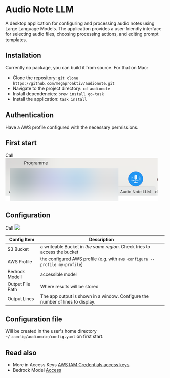 # Audio Note LLM

A desktop application for configuring and processing audio notes using Large Language Models. The application provides a user-friendly interface for selecting audio files, choosing processing actions, and editing prompt templates.

## Installation

Currently no package, you can build it from source.
For that on Mac:

- Clone the repository: `git clone https://github.com/megaproaktiv/audionote.git`
- Navigate to the project directory: `cd audionote`
- Install dependencies: `brew install go-task`
- Install the application: `task install`

## Authentication

Have a AWS profile configured with the necessary permissions.

## First start

Call ![](img/app.png)

## Configuration

Call ![](img/confguration.png)

Config Item | Description
--- | ---
S3 Bucket| a writeable Bucket in _the same region_. Check tries to access the bucket
AWS Profile | the configured AWS profile (e.g. with `aws configure --profile my-profile`)
Bedrock Modell | accessible model
Output File Path | Where results will be stored
Output Lines | The app output is shown in a window. Configure the number of lines to display.

## Configuration file

Will be created in the user's home directory `~/.config/audionote/config.yaml` on first start.

## Read also

- More in Access Keys [AWS IAM Credentials access keys](https://docs.aws.amazon.com/IAM/latest/UserGuide/id_credentials_access-keys.html)
- Bedrock Model [Access](https://docs.aws.amazon.com/bedrock/latest/userguide/model-access-modify.html)
